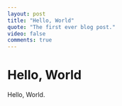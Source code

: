 ```yaml
---
layout: post
title: "Hello, World"
quote: "The first ever blog post."
video: false
comments: true
---
```


# Hello, World
Hello, World.